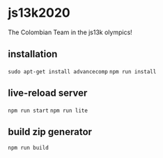 # js13k2020
The Colombian Team in the js13k olympics! 



## installation

`sudo apt-get install advancecomp`
`npm run install`

## live-reload server

`npm run start`
`npm run lite`

## build zip generator

`npm run build`


